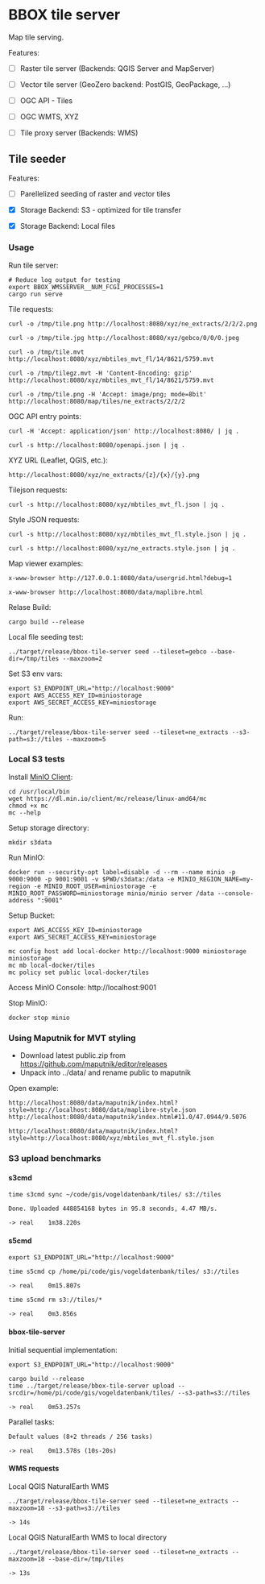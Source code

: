 BBOX tile server
================

Map tile serving.

Features:
- [ ] Raster tile server (Backends: QGIS Server and MapServer)
- [ ] Vector tile server (GeoZero backend: PostGIS, GeoPackage, ...)
- [ ] OGC API - Tiles
- [ ] OGC WMTS, XYZ
- [ ] Tile proxy server (Backends: WMS)


Tile seeder
-----------

Features:
- [ ] Parellelized seeding of raster and vector tiles
- [x] Storage Backend: S3 - optimized for tile transfer
- [x] Storage Backend: Local files


### Usage

Run tile server:

    # Reduce log output for testing
    export BBOX_WMSSERVER__NUM_FCGI_PROCESSES=1
    cargo run serve

Tile requests:

    curl -o /tmp/tile.png http://localhost:8080/xyz/ne_extracts/2/2/2.png

    curl -o /tmp/tile.jpg http://localhost:8080/xyz/gebco/0/0/0.jpeg

    curl -o /tmp/tile.mvt http://localhost:8080/xyz/mbtiles_mvt_fl/14/8621/5759.mvt

    curl -o /tmp/tilegz.mvt -H 'Content-Encoding: gzip' http://localhost:8080/xyz/mbtiles_mvt_fl/14/8621/5759.mvt

    curl -o /tmp/tile.png -H 'Accept: image/png; mode=8bit' http://localhost:8080/map/tiles/ne_extracts/2/2/2

OGC API entry points:

    curl -H 'Accept: application/json' http://localhost:8080/ | jq .

    curl -s http://localhost:8080/openapi.json | jq .

XYZ URL (Leaflet, QGIS, etc.):

    http://localhost:8080/xyz/ne_extracts/{z}/{x}/{y}.png

Tilejson requests:

    curl -s http://localhost:8080/xyz/mbtiles_mvt_fl.json | jq .

Style JSON requests:

    curl -s http://localhost:8080/xyz/mbtiles_mvt_fl.style.json | jq .

    curl -s http://localhost:8080/xyz/ne_extracts.style.json | jq .

Map viewer examples:

    x-www-browser http://127.0.0.1:8080/data/usergrid.html?debug=1

    x-www-browser http://localhost:8080/data/maplibre.html


Relase Build:

    cargo build --release

Local file seeding test:

    ../target/release/bbox-tile-server seed --tileset=gebco --base-dir=/tmp/tiles --maxzoom=2

Set S3 env vars:

    export S3_ENDPOINT_URL="http://localhost:9000"
    export AWS_ACCESS_KEY_ID=miniostorage
    export AWS_SECRET_ACCESS_KEY=miniostorage

Run:

    ../target/release/bbox-tile-server seed --tileset=ne_extracts --s3-path=s3://tiles --maxzoom=5


### Local S3 tests

Install [MinIO Client](https://github.com/minio/mc):

    cd /usr/local/bin
    wget https://dl.min.io/client/mc/release/linux-amd64/mc
    chmod +x mc
    mc --help

Setup storage directory:

    mkdir s3data

Run MinIO:

    docker run --security-opt label=disable -d --rm --name minio -p 9000:9000 -p 9001:9001 -v $PWD/s3data:/data -e MINIO_REGION_NAME=my-region -e MINIO_ROOT_USER=miniostorage -e MINIO_ROOT_PASSWORD=miniostorage minio/minio server /data --console-address ":9001"

Setup Bucket:

    export AWS_ACCESS_KEY_ID=miniostorage
    export AWS_SECRET_ACCESS_KEY=miniostorage

    mc config host add local-docker http://localhost:9000 miniostorage miniostorage
    mc mb local-docker/tiles
    mc policy set public local-docker/tiles

Access MinIO Console: http://localhost:9001

Stop MinIO:

    docker stop minio


### Using Maputnik for MVT styling

* Download latest public.zip from https://github.com/maputnik/editor/releases
* Unpack into ../data/ and rename public to maputnik

Open example:

    http://localhost:8080/data/maputnik/index.html?style=http://localhost:8080/data/maplibre-style.json
    http://localhost:8080/data/maputnik/index.html#11.0/47.0944/9.5076

    http://localhost:8080/data/maputnik/index.html?style=http://localhost:8080/xyz/mbtiles_mvt_fl.style.json


### S3 upload benchmarks

#### s3cmd

    time s3cmd sync ~/code/gis/vogeldatenbank/tiles/ s3://tiles

    Done. Uploaded 448854168 bytes in 95.8 seconds, 4.47 MB/s.

    -> real    1m38.220s

#### s5cmd

    export S3_ENDPOINT_URL="http://localhost:9000"

    time s5cmd cp /home/pi/code/gis/vogeldatenbank/tiles/ s3://tiles

    -> real    0m15.807s

    time s5cmd rm s3://tiles/*

    -> real    0m3.856s

#### bbox-tile-server

Initial sequential implementation:

    export S3_ENDPOINT_URL="http://localhost:9000"

    cargo build --release
    time ../target/release/bbox-tile-server upload --srcdir=/home/pi/code/gis/vogeldatenbank/tiles/ --s3-path=s3://tiles

    -> real    0m53.257s

Parallel tasks:

    Default values (8+2 threads / 256 tasks)

    -> real    0m13.578s (10s-20s)

#### WMS requests

Local QGIS NaturalEarth WMS

    ../target/release/bbox-tile-server seed --tileset=ne_extracts --maxzoom=18 --s3-path=s3://tiles

    -> 14s

Local QGIS NaturalEarth WMS to local directory

    ../target/release/bbox-tile-server seed --tileset=ne_extracts --maxzoom=18 --base-dir=/tmp/tiles

    -> 13s
